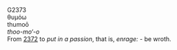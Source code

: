 G2373  
θυμόω  
thumoō  
*thoo-mo‘-o*  
From [2372](g2372) to *put* *in* *a* *passion*, that is, *enrage:* - be
wroth.  
